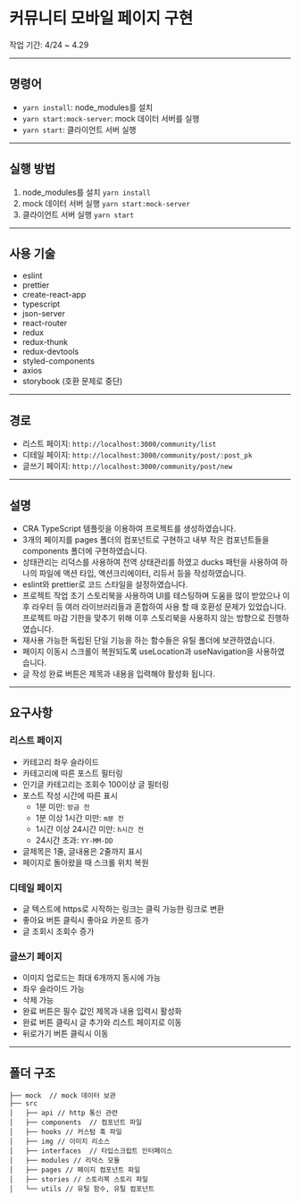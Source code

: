 # 커뮤니티 모바일 페이지 구현

작업 기간: 4/24 ~ 4.29

---

## 명령어

- `yarn install`: node_modules를 설치
- `yarn start:mock-server`: mock 데이터 서버를 실행
- `yarn start`: 클라이언트 서버 실행

---

## 실행 방법

1. node_modules를 설치 `yarn install`
2. mock 데이터 서버 실행 `yarn start:mock-server`
3. 클라이언트 서버 실행 `yarn start`

---

## 사용 기술

- eslint
- prettier
- create-react-app
- typescript
- json-server
- react-router
- redux
- redux-thunk
- redux-devtools
- styled-components
- axios
- storybook (호환 문제로 중단)

---

## 경로

- 리스트 페이지: `http://localhost:3000/community/list`
- 디테일 페이지: `http://localhost:3000/community/post/:post_pk`
- 글쓰기 페이지: `http://localhost:3000/community/post/new`

---

## 설명

- CRA TypeScript 템플릿을 이용하여 프로젝트를 생성하였습니다.
- 3개의 페이지를 pages 폴더의 컴포넌트로 구현하고 내부 작은 컴포넌트들을 components 폴더에 구현하였습니다.
- 상태관리는 리덕스를 사용하여 전역 상태관리를 하였고 ducks 패턴을 사용하여 하나의 파일에 액션 타입, 액션크리에이터, 리듀서 등을 작성하였습니다.
- eslint와 prettier로 코드 스타일을 설정하였습니다.
- 프로젝트 작업 초기 스토리북을 사용하여 UI를 테스팅하며 도움을 많이 받았으나 이후 라우터 등 여러 라이브러리들과 혼합하여 사용 할 때 호환성 문제가 있었습니다. 프로젝트 마감 기한을 맞추기 위해 이후 스토리북을 사용하지 않는 방향으로 진행하였습니다.
- 재사용 가능한 독립된 단일 기능을 하는 함수들은 유틸 폴더에 보관하였습니다.
- 페이지 이동시 스크롤이 복원되도록 useLocation과 useNavigation을 사용하였습니다.
- 글 작성 완료 버튼은 제목과 내용을 입력해야 활성화 됩니다.

---

## 요구사항

### 리스트 페이지

- 카테고리 좌우 슬라이드
- 카테고리에 따른 포스트 필터링
- 인기글 카테고리는 조회수 100이상 글 필터링
- 포스트 작성 시간에 따른 표시
  - 1분 미만: `방금 전`
  - 1분 이상 1시간 미만: `m분 전`
  - 1시간 이상 24시간 미만: `h시간 전`
  - 24시간 초과: `YY-MM-DD`
- 글제목은 1줄, 글내용은 2줄까지 표시
- 페이지로 돌아왔을 때 스크롤 위치 복원

### 디테일 페이지

- 글 텍스트에 https로 시작하는 링크는 클릭 가능한 링크로 변환
- 좋아요 버튼 클릭시 좋아요 카운트 증가
- 글 조회시 조회수 증가

### 글쓰기 페이지

- 이미지 업로드는 최대 6개까지 동시에 가능
- 좌우 슬라이드 가능
- 삭제 가능
- 완료 버튼은 필수 값인 제목과 내용 입력시 활성화
- 완료 버튼 클릭시 글 추가와 리스트 페이지로 이동
- 뒤로가기 버튼 클릭시 이동

---

## 폴더 구조

```
├── mock  // mock 데이터 보관
├── src
│   ├── api // http 통신 관련
│   ├── components  // 컴포넌트 파일
│   ├── hooks // 커스텀 훅 파일
│   ├── img // 이미지 리소스
│   ├── interfaces  // 타입스크립트 인터페이스
│   ├── modules // 리덕스 모듈
│   ├── pages // 페이지 컴포넌트 파일
│   ├── stories // 스토리북 스토리 파일
│   └── utils // 유틸 함수, 유틸 컴포넌트
```
